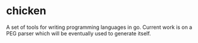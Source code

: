 chicken
=========

A set of tools for writing programming languages in go. Current work is on a PEG parser which will be eventually used to generate itself.
